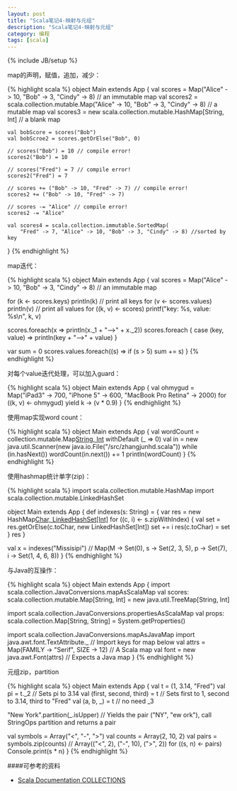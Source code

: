 ```yaml
---
layout: post
title: "Scala笔记4-映射与元组"
description: "Scala笔记4-映射与元组"
category: 编程
tags: [scala]
---
```

{% include JB/setup %}

map的声明，赋值，追加，减少：

{% highlight scala %}
object Main extends App {
    val scores = Map("Alice" -> 10, "Bob" -> 3, "Cindy" -> 8) // an immutable map
    val scores2 = scala.collection.mutable.Map("Alice" -> 10, "Bob" -> 3, "Cindy" -> 8) // a mutable map
    val scores3 = new scala.collection.mutable.HashMap[String, Int] // a blank map

    val bobScore = scores("Bob")
    val bobScroe2 = scores.getOrElse("Bob", 0)

    // scores("Bob") = 10 // compile error!
    scores2("Bob") = 10

    // scores("Fred") = 7 // compile error!
    scores2("Fred") = 7

    // scores += ("Bob" -> 10, "Fred" -> 7) // compile error!
    scores2 += ("Bob" -> 10, "Fred" -> 7)

    // scores -= "Alice" // compile error!
    scores2 -= "Alice"

    val scores4 = scala.collection.immutable.SortedMap(
        "Fred" -> 7, "Alice" -> 10, "Bob" -> 3, "Cindy" -> 8) //sorted by key
}
{% endhighlight %}

map迭代：

{% highlight scala %}
object Main extends App {
  val scores = Map("Alice" -> 10, "Bob" -> 3, "Cindy" -> 8) // an immutable map

  for (k <- scores.keys) println(k) // print all keys
  for (v <- scores.values) println(v) // print all values
  for ((k, v) <- scores) printf("key: %s, value: %s\n", k, v)

  scores.foreach(x => println(x._1 + "-->" + x._2))
  scores.foreach { case (key, value) => println(key + "-->" + value) }

  var sum = 0
  scores.values.foreach((s) => if (s > 5) sum += s)
}
{% endhighlight %}

对每个value迭代处理，可以加入guard：

{% highlight scala %}
object Main extends App {
  val ohmygud = Map("iPad3" -> 700, "iPhone 5" -> 600, "MacBook Pro Retina" -> 2000)
  for ((k, v) <- ohmygud) yield k -> (v * 0.9)
}
{% endhighlight %}

使用map实现word count：

{% highlight scala %}
object Main extends App {
  val wordCount = collection.mutable.Map[String, Int]() withDefault (_ => 0)
  val in = new java.util.Scanner(new java.io.File("/src/zhangjunhd.scala"))
  while (in.hasNext()) wordCount(in.next()) += 1
  println(wordCount)
}
{% endhighlight %}

使用hashmap统计单字(zip)：

{% highlight scala %}
import scala.collection.mutable.HashMap
import scala.collection.mutable.LinkedHashSet

object Main extends App {
  def indexes(s: String) = {
    var res = new HashMap[Char, LinkedHashSet[Int]]()
    for ((c, i) <- s.zipWithIndex) {
        val set = res.getOrElse(c.toChar, new LinkedHashSet[Int])
        set += i
        res(c.toChar) = set
    }
    res
}

val x = indexes("Missisipi") // Map(M -> Set(0), s -> Set(2, 3, 5), p -> Set(7), i -> Set(1, 4, 6, 8))
}
{% endhighlight %}

与Java的互操作：

{% highlight scala %}
object Main extends App {
  import scala.collection.JavaConversions.mapAsScalaMap
  val scores: scala.collection.mutable.Map[String, Int] = new java.util.TreeMap[String, Int]

  import scala.collection.JavaConversions.propertiesAsScalaMap
  val props: scala.collection.Map[String, String] = System.getProperties()

  import scala.collection.JavaConversions.mapAsJavaMap
  import java.awt.font.TextAttribute._ // Import keys for map below 
  val attrs = Map(FAMILY -> "Serif", SIZE -> 12) // A Scala map
  val font = new java.awt.Font(attrs) // Expects a Java map
}
{% endhighlight %}

元组zip，partition

{% highlight scala %}
object Main extends App {
  val t = (1, 3.14, "Fred")
  val pi = t._2 // Sets pi to 3.14
  val (first, second, third) = t // Sets first to 1, second to 3.14, third to "Fred"
  val (a, b, _) = t // no need _3

  "New York".partition(_.isUpper) // Yields the pair ("NY", "ew ork"), call StringOps partition and returns a pair

  val symbols = Array("<", "-", ">")
  val counts = Array(2, 10, 2)
  val pairs = symbols.zip(counts) // Array(("<", 2), ("-", 10), (">", 2))
  for ((s, n) <- pairs) Console.print(s * n)
}
{% endhighlight %}

####可参考的资料
* [Scala Documentation COLLECTIONS][1]

[1]:http://docs.scala-lang.org/overviews/collections/maps.html